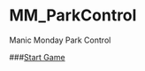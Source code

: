 # MM_ParkControl
Manic Monday Park Control

###[Start Game](https://ejacoja.github.io/MM_ParkControl/)

